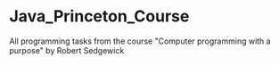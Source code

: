 # Java_Princeton_Course
All programming tasks from the course "Computer programming with a purpose" by Robert Sedgewick

